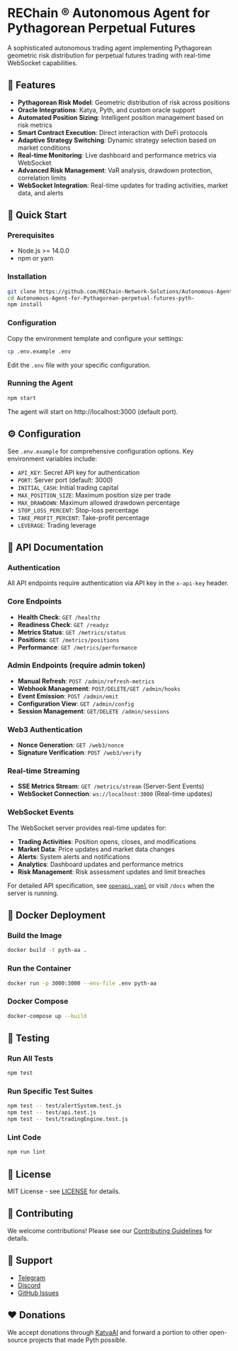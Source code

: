 # REChain ® Autonomous Agent for Pythagorean Perpetual Futures

A sophisticated autonomous trading agent implementing Pythagorean geometric risk distribution for perpetual futures trading with real-time WebSocket capabilities.

## 🚀 Features

- **Pythagorean Risk Model**: Geometric distribution of risk across positions
- **Oracle Integrations**: Katya, Pyth, and custom oracle support
- **Automated Position Sizing**: Intelligent position management based on risk metrics
- **Smart Contract Execution**: Direct interaction with DeFi protocols
- **Adaptive Strategy Switching**: Dynamic strategy selection based on market conditions
- **Real-time Monitoring**: Live dashboard and performance metrics via WebSocket
- **Advanced Risk Management**: VaR analysis, drawdown protection, correlation limits
- **WebSocket Integration**: Real-time updates for trading activities, market data, and alerts

## 🏁 Quick Start

### Prerequisites
- Node.js >= 14.0.0
- npm or yarn

### Installation

```bash
git clone https://github.com/REChain-Network-Solutions/Autonomous-Agent-for-Pythagorean-perpetual-futures-pyth-.git
cd Autonomous-Agent-for-Pythagorean-perpetual-futures-pyth-
npm install
```

### Configuration

Copy the environment template and configure your settings:

```bash
cp .env.example .env
```

Edit the `.env` file with your specific configuration.

### Running the Agent

```bash
npm start
```

The agent will start on http://localhost:3000 (default port).

## ⚙️ Configuration

See `.env.example` for comprehensive configuration options. Key environment variables include:

- `API_KEY`: Secret API key for authentication
- `PORT`: Server port (default: 3000)
- `INITIAL_CASH`: Initial trading capital
- `MAX_POSITION_SIZE`: Maximum position size per trade
- `MAX_DRAWDOWN`: Maximum allowed drawdown percentage
- `STOP_LOSS_PERCENT`: Stop-loss percentage
- `TAKE_PROFIT_PERCENT`: Take-profit percentage
- `LEVERAGE`: Trading leverage

## 📖 API Documentation

### Authentication
All API endpoints require authentication via API key in the `x-api-key` header.

### Core Endpoints

- **Health Check**: `GET /healthz`
- **Readiness Check**: `GET /readyz`
- **Metrics Status**: `GET /metrics/status`
- **Positions**: `GET /metrics/positions`
- **Performance**: `GET /metrics/performance`

### Admin Endpoints (require admin token)

- **Manual Refresh**: `POST /admin/refresh-metrics`
- **Webhook Management**: `POST/DELETE/GET /admin/hooks`
- **Event Emission**: `POST /admin/emit`
- **Configuration View**: `GET /admin/config`
- **Session Management**: `GET/DELETE /admin/sessions`

### Web3 Authentication

- **Nonce Generation**: `GET /web3/nonce`
- **Signature Verification**: `POST /web3/verify`

### Real-time Streaming

- **SSE Metrics Stream**: `GET /metrics/stream` (Server-Sent Events)
- **WebSocket Connection**: `ws://localhost:3000` (Real-time updates)

### WebSocket Events

The WebSocket server provides real-time updates for:

- **Trading Activities**: Position opens, closes, and modifications
- **Market Data**: Price updates and market data changes
- **Alerts**: System alerts and notifications
- **Analytics**: Dashboard updates and performance metrics
- **Risk Management**: Risk assessment updates and limit breaches

For detailed API specification, see [`openapi.yaml`](openapi.yaml) or visit `/docs` when the server is running.

## 🐳 Docker Deployment

### Build the Image

```bash
docker build -t pyth-aa .
```

### Run the Container

```bash
docker run -p 3000:3000 --env-file .env pyth-aa
```

### Docker Compose

```bash
docker-compose up --build
```

## 🧪 Testing

### Run All Tests

```bash
npm test
```

### Run Specific Test Suites

```bash
npm test -- test/alertSystem.test.js
npm test -- test/api.test.js
npm test -- test/tradingEngine.test.js
```

### Lint Code

```bash
npm run lint
```

## 📄 License

MIT License - see [LICENSE](LICENSE) for details.

## 🤝 Contributing

We welcome contributions! Please see our [Contributing Guidelines](CONTRIBUTING.md) for details.

## 💬 Support

- [Telegram](https://t.me/REChainDAO)
- [Discord](https://discord.gg/rechain)
- [GitHub Issues](https://github.com/REChain-Network-Solutions/Autonomous-Agent-for-Pythagorean-perpetual-futures-pyth-/issues)

## ❤️ Donations

We accept donations through [KatyaAI](https://KatyaAI.org) and forward a portion to other open-source projects that made Pyth possible.

